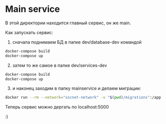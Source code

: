# Main service

В этой директории находится главный сервис, он же main.

Как запускать сервис:

1) сначала поднимаем БД в папке dev/database-dev командой 
```bash
docker-compose build
docker-compose up
```
2) затем то же самое в папке dev/services-dev
```bash
docker-compose build
docker-compose up
```
3) и наконец заходим в папку mainservice и делаем миграции:
```bash
docker run --rm --network="socnet-network" -v "$(pwd)/migrations":/app liquibase/liquibase:4.19.0 --defaultsFile=/app/dev.properties update
```

Теперь сервис можно дергать по localhost:5000 

:)
